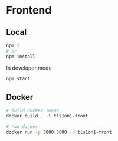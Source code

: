 # Frontend

## Local

```bash
npm i
# or
npm install
```

In developer mode

```bash
npm start
```

## Docker

```bash
# build docker image
docker build . -t tls1on1-front

# run docker
docker run -p 3000:3000 -d tls1on1-front   
```